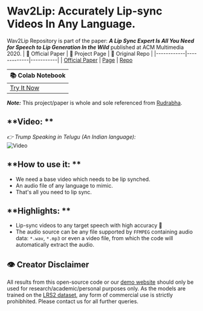 # Wav2Lip: Accurately Lip-sync Videos In Any Language.

Wav2Lip Repository is part of the paper: <i><b>A Lip Sync Expert Is All You Need for Speech to Lip Generation In the Wild</b></i> published at ACM Multimedia 2020.
|    🧾 Official Paper    |   📑 Project Page   |   🔑 Original Repo |
  |------------|-------------|-----------|
| [Official Paper](https://arxiv.org/abs/2008.10010) | [Page](http://cvit.iiit.ac.in/research/projects/cvit-projects/a-lip-sync-expert-is-all-you-need-for-speech-to-lip-generation-in-the-wild/) | [Repo](https://github.com/Rudrabha/Wav2Lip)

|   📚 Colab Notebook   |
|-------------|
| [Try It Now](https://colab.research.google.com/drive/1JOxpeVj-7LE48mMEF59uhjcbBQzmW2lj?usp=sharing) |

<b><i>Note:</i></b> This project/paper is whole and sole referenced from [Rudrabha](https://github.com/Rudrabha/Wav2Lip).

**Video: **
---------
<i>👉 Trump Speaking in Telugu (An Indian language):</i><br>
![Video](https://github.com/snehitvaddi/Deepfake-using-Wave2Lip/blob/main/Audio%20and%20Video/0-video.gif)

**How to use it: **
---------
- We need a base video which needs to be lip synched.
- An audio file of any language to mimic.
- That's all you need to lip sync.

**Highlights: **
----------
 - Lip-sync videos to any target speech with high accuracy :100:
 - The audio source can be any file supported by `FFMPEG` containing audio data: `*.wav`, `*.mp3` or even a video file, from which the code will automatically extract the audio.

**👁‍ Creator Disclaimer**
--------
All results from this open-source code or our [demo website](https://bhaasha.iiit.ac.in/lipsync) should only be used for research/academic/personal purposes only. As the models are trained on the <a href="http://www.robots.ox.ac.uk/~vgg/data/lip_reading/lrs2.html">LRS2 dataset</a>, any form of commercial use is strictly prohibhited. Please contact us for all further queries.  
